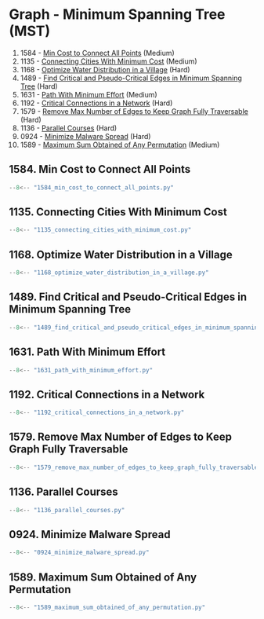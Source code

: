 # Graph - Minimum Spanning Tree (MST)

1. 1584 - [Min Cost to Connect All Points](https://leetcode.com/problems/min-cost-to-connect-all-points/) (Medium)
2. 1135 - [Connecting Cities With Minimum Cost](https://leetcode.com/problems/connecting-cities-with-minimum-cost/) (Medium)
3. 1168 - [Optimize Water Distribution in a Village](https://leetcode.com/problems/optimize-water-distribution-in-a-village/) (Hard)
4. 1489 - [Find Critical and Pseudo-Critical Edges in Minimum Spanning Tree](https://leetcode.com/problems/find-critical-and-pseudo-critical-edges-in-minimum-spanning-tree/) (Hard)
5. 1631 - [Path With Minimum Effort](https://leetcode.com/problems/path-with-minimum-effort/) (Medium)
6. 1192 - [Critical Connections in a Network](https://leetcode.com/problems/critical-connections-in-a-network/) (Hard)
7. 1579 - [Remove Max Number of Edges to Keep Graph Fully Traversable](https://leetcode.com/problems/remove-max-number-of-edges-to-keep-graph-fully-traversable/) (Hard)
8. 1136 - [Parallel Courses](https://leetcode.com/problems/parallel-courses/) (Hard)
9. 0924 - [Minimize Malware Spread](https://leetcode.com/problems/minimize-malware-spread/) (Hard)
10. 1589 - [Maximum Sum Obtained of Any Permutation](https://leetcode.com/problems/maximum-sum-obtained-of-any-permutation/) (Medium)

## 1584. Min Cost to Connect All Points

```python
--8<-- "1584_min_cost_to_connect_all_points.py"
```

## 1135. Connecting Cities With Minimum Cost

```python
--8<-- "1135_connecting_cities_with_minimum_cost.py"
```

## 1168. Optimize Water Distribution in a Village

```python
--8<-- "1168_optimize_water_distribution_in_a_village.py"
```

## 1489. Find Critical and Pseudo-Critical Edges in Minimum Spanning Tree

```python
--8<-- "1489_find_critical_and_pseudo_critical_edges_in_minimum_spanning_tree.py"
```

## 1631. Path With Minimum Effort

```python
--8<-- "1631_path_with_minimum_effort.py"
```

## 1192. Critical Connections in a Network

```python
--8<-- "1192_critical_connections_in_a_network.py"
```

## 1579. Remove Max Number of Edges to Keep Graph Fully Traversable

```python
--8<-- "1579_remove_max_number_of_edges_to_keep_graph_fully_traversable.py"
```

## 1136. Parallel Courses

```python
--8<-- "1136_parallel_courses.py"
```

## 0924. Minimize Malware Spread

```python
--8<-- "0924_minimize_malware_spread.py"
```

## 1589. Maximum Sum Obtained of Any Permutation

```python
--8<-- "1589_maximum_sum_obtained_of_any_permutation.py"
```
